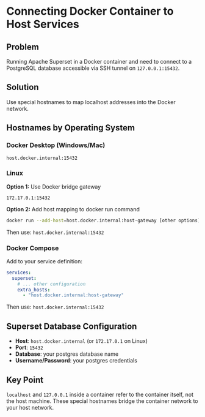 # Connecting Docker Container to Host Services

## Problem
Running Apache Superset in a Docker container and need to connect to a PostgreSQL database accessible via SSH tunnel on `127.0.0.1:15432`.

## Solution
Use special hostnames to map localhost addresses into the Docker network.

## Hostnames by Operating System

### Docker Desktop (Windows/Mac)
```
host.docker.internal:15432
```

### Linux
**Option 1:** Use Docker bridge gateway
```
172.17.0.1:15432
```

**Option 2:** Add host mapping to docker run command
```bash
docker run --add-host=host.docker.internal:host-gateway [other options]
```
Then use: `host.docker.internal:15432`

### Docker Compose
Add to your service definition:
```yaml
services:
  superset:
    # ... other configuration
    extra_hosts:
      - "host.docker.internal:host-gateway"
```
Then use: `host.docker.internal:15432`

## Superset Database Configuration
- **Host**: `host.docker.internal` (or `172.17.0.1` on Linux)
- **Port**: `15432`
- **Database**: your postgres database name
- **Username/Password**: your postgres credentials

## Key Point
`localhost` and `127.0.0.1` inside a container refer to the container itself, not the host machine. These special hostnames bridge the container network to your host network.